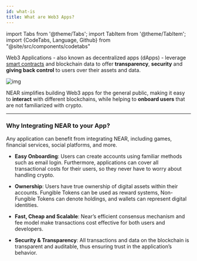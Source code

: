 ```yaml
---
id: what-is
title: What are Web3 Apps? 
---
```

import Tabs from '@theme/Tabs';
import TabItem from '@theme/TabItem';
import {CodeTabs, Language, Github} from "@site/src/components/codetabs"

Web3 Applications - also known as decentralized apps (dApps) - leverage [smart contracts](../2.smart-contracts/what-is.md) and blockchain data to offer **transparency**, **security** and **giving back control** to users over their assets and data.

![img](/docs/assets/welcome-pages/examples.png)

NEAR simplifies building Web3 apps for the general public, making it easy to **interact** with different blockchains, while helping to **onboard users** that are not familiarized with crypto.

---

### Why Integrating NEAR to your App?
Any application can benefit from integrating NEAR, including games, financial services, social platforms, and more.

- **Easy Onboarding**: Users can create accounts using familiar methods such as email login. Furthermore, applications can cover all transactional costs for their users, so they never have to worry about handling crypto.

- **Ownership**: Users have true ownership of digital assets within their accounts. Fungible Tokens can be used as reward systems, Non-Fungible Tokens can denote holdings, and wallets can represent digital identities.

- **Fast, Cheap and Scalable**: Near’s efficient consensus mechanism and fee model make transactions cost effective for both users and developers.

- **Security & Transparency**: All transactions and data on the blockchain is transparent and auditable, thus ensuring trust in the application’s behavior.

